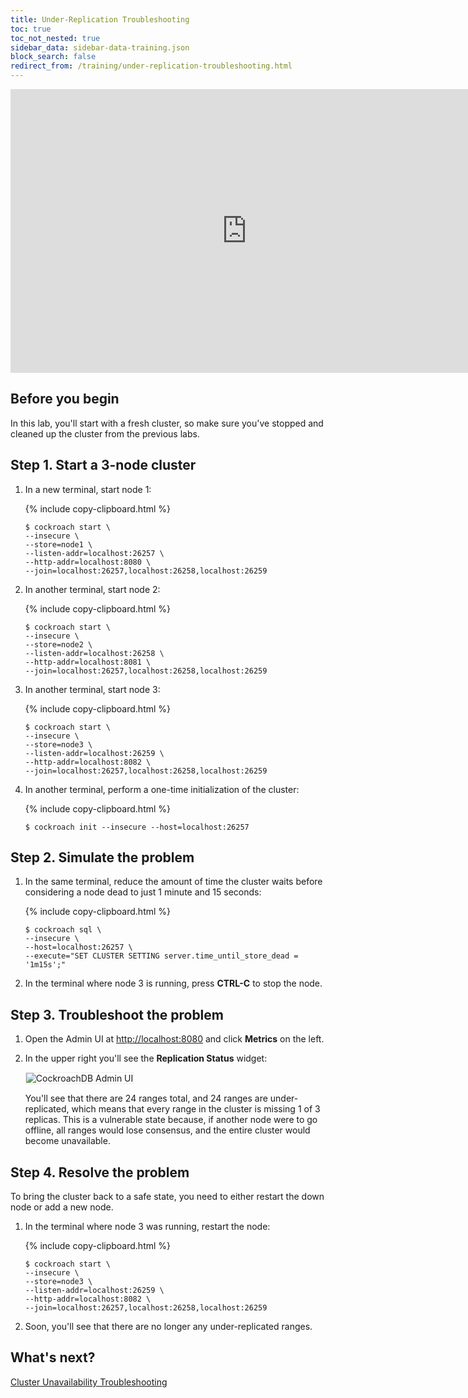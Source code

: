 ```yaml
---
title: Under-Replication Troubleshooting
toc: true
toc_not_nested: true
sidebar_data: sidebar-data-training.json
block_search: false
redirect_from: /training/under-replication-troubleshooting.html
---
```


<iframe src="https://docs.google.com/presentation/d/e/2PACX-1vTSFeWLn6dr-ikvcXIXsdG7l4yWTfHiW4QA28LH9bS7MqSgm5MDNwBF2QZT_z6t4aSETvcEMpvMvqbv/embed?start=false&loop=false" frameborder="0" width="756" height="454" allowfullscreen="true" mozallowfullscreen="true" webkitallowfullscreen="true"></iframe>

<style>
  #toc ul:before {
    content: "Hands-on Lab"
  }
</style>

## Before you begin

In this lab, you'll start with a fresh cluster, so make sure you've stopped and cleaned up the cluster from the previous labs.

## Step 1. Start a 3-node cluster

1. In a new terminal, start node 1:

    {% include copy-clipboard.html %}
    ~~~ shell
    $ cockroach start \
    --insecure \
    --store=node1 \
    --listen-addr=localhost:26257 \
    --http-addr=localhost:8080 \
    --join=localhost:26257,localhost:26258,localhost:26259
    ~~~~

2. In another terminal, start node 2:

    {% include copy-clipboard.html %}
    ~~~ shell
    $ cockroach start \
    --insecure \
    --store=node2 \
    --listen-addr=localhost:26258 \
    --http-addr=localhost:8081 \
    --join=localhost:26257,localhost:26258,localhost:26259
    ~~~

3. In another terminal, start node 3:

    {% include copy-clipboard.html %}
    ~~~ shell
    $ cockroach start \
    --insecure \
    --store=node3 \
    --listen-addr=localhost:26259 \
    --http-addr=localhost:8082 \
    --join=localhost:26257,localhost:26258,localhost:26259
    ~~~

4. In another terminal, perform a one-time initialization of the cluster:

    {% include copy-clipboard.html %}
    ~~~ shell
    $ cockroach init --insecure --host=localhost:26257
    ~~~

## Step 2. Simulate the problem

1. In the same terminal, reduce the amount of time the cluster waits before considering a node dead to just 1 minute and 15 seconds:

    {% include copy-clipboard.html %}
    ~~~ shell
    $ cockroach sql \
    --insecure \
    --host=localhost:26257 \
    --execute="SET CLUSTER SETTING server.time_until_store_dead = '1m15s';"
    ~~~

2. In the terminal where node 3 is running, press **CTRL-C** to stop the node.

## Step 3. Troubleshoot the problem

1. Open the Admin UI at <a href="http://localhost:8080" data-proofer-ignore>http://localhost:8080</a> and click **Metrics** on the left.

2. In the upper right you'll see the **Replication Status** widget:

    <img src="{{ 'images/v20.1/training-11.png' | relative_url }}" alt="CockroachDB Admin UI" style="border:1px solid #eee;max-width:100%" />

    You'll see that there are 24 ranges total, and 24 ranges are under-replicated, which means that every range in the cluster is missing 1 of 3 replicas. This is a vulnerable state because, if another node were to go offline, all ranges would lose consensus, and the entire cluster would become unavailable.

## Step 4. Resolve the problem

To bring the cluster back to a safe state, you need to either restart the down node or add a new node.

1. In the terminal where node 3 was running, restart the node:

    {% include copy-clipboard.html %}
    ~~~ shell
    $ cockroach start \
    --insecure \
    --store=node3 \
    --listen-addr=localhost:26259 \
    --http-addr=localhost:8082 \
    --join=localhost:26257,localhost:26258,localhost:26259
    ~~~

3. Soon, you'll see that there are no longer any under-replicated ranges.

## What's next?

[Cluster Unavailability Troubleshooting](cluster-unavailability-troubleshooting.html)
